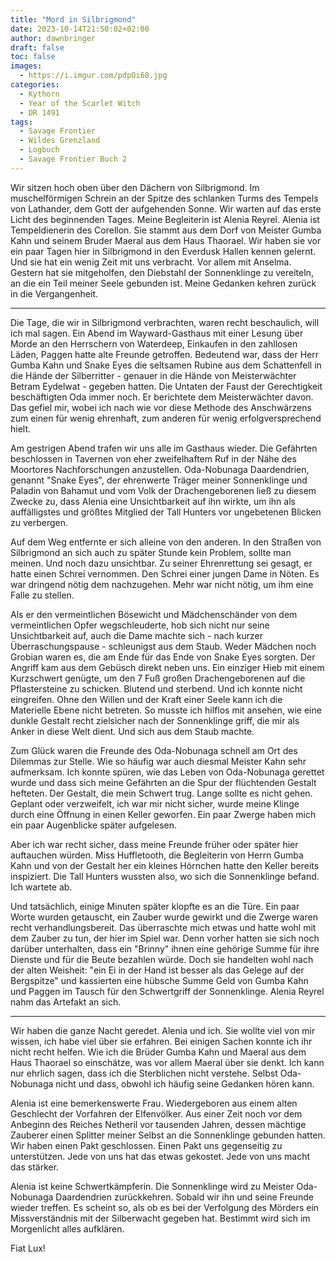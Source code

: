 ```yaml
---
title: "Mord in Silbrigmond"
date: 2023-10-14T21:50:02+02:00
author: dawnbringer
draft: false
toc: false
images:
  - https://i.imgur.com/pdpOi68.jpg
categories:
  - Kythorn
  - Year of the Scarlet Witch
  - DR 1491
tags: 
  - Savage Frontier
  - Wildes Grenzland
  - Logbuch
  - Savage Frontier Buch 2
---
```


Wir sitzen hoch oben über den Dächern von Silbrigmond. Im muschelförmigen Schrein an der Spitze des schlanken Turms des Tempels von Lathander, dem Gott der aufgehenden Sonne. Wir warten auf das erste Licht des beginnenden Tages. Meine Begleiterin ist Alenia Reyrel. Alenia ist Tempeldienerin des Corellon. Sie stammt aus dem Dorf von Meister Gumba Kahn und seinem Bruder Maeral aus dem Haus Thaorael. Wir haben sie vor ein paar Tagen hier in Silbrigmond in den Everdusk Hallen kennen gelernt. Und sie hat ein wenig Zeit mit uns verbracht. Vor allem mit Anselma. Gestern hat sie mitgeholfen, den Diebstahl der Sonnenklinge zu vereiteln, an die ein Teil meiner Seele gebunden ist. Meine Gedanken kehren zurück in die Vergangenheit.
 
---
 
Die Tage, die wir in Silbrigmond verbrachten, waren recht beschaulich, will ich mal sagen. Ein Abend im Wayward-Gasthaus mit einer Lesung über Morde an den Herrschern von Waterdeep, Einkaufen in den zahllosen Läden, Paggen hatte alte Freunde getroffen. Bedeutend war, dass der Herr Gumba Kahn und Snake Eyes die seltsamen Rubine aus dem Schattenfell in die Hände der Silberritter - genauer in die Hände von Meisterwächter Betram Eydelwat - gegeben hatten. Die Untaten der Faust der Gerechtigkeit beschäftigten Oda immer noch. Er berichtete dem Meisterwächter davon. Das gefiel mir, wobei ich nach wie vor diese Methode des Anschwärzens zum einen für wenig ehrenhaft, zum anderen für wenig erfolgversprechend hielt. 
 
Am gestrigen Abend trafen wir uns alle im Gasthaus wieder. Die Gefährten beschlossen in Tavernen von eher zweifelhaftem Ruf in der Nähe des Moortores Nachforschungen anzustellen. Oda-Nobunaga Daardendrien, genannt "Snake Eyes", der ehrenwerte Träger meiner Sonnenklinge und Paladin von Bahamut und vom Volk der Drachengeborenen ließ zu diesem Zwecke zu, dass Alenia eine Unsichtbarkeit auf ihn wirkte, um ihn als auffälligstes und größtes Mitglied der Tall Hunters vor ungebetenen Blicken zu verbergen.
 
Auf dem Weg entfernte er sich alleine von den anderen. In den Straßen von Silbrigmond an sich auch zu später Stunde kein Problem, sollte man meinen. Und noch dazu unsichtbar. Zu seiner Ehrenrettung sei gesagt, er hatte einen Schrei vernommen. Den Schrei einer jungen Dame in Nöten. Es war dringend nötig dem nachzugehen. Mehr war nicht nötig, um ihm eine Falle zu stellen.
 
Als er den vermeintlichen Bösewicht und Mädchenschänder von dem vermeintlichen Opfer wegschleuderte, hob sich nicht nur seine Unsichtbarkeit auf, auch die Dame machte sich - nach kurzer Überraschungspause - schleunigst aus dem Staub. Weder Mädchen noch Grobian waren es, die am Ende für das Ende von Snake Eyes sorgten. Der Angriff kam aus dem Gebüsch direkt neben uns. Ein einziger Hieb mit einem Kurzschwert genügte, um den 7 Fuß großen Drachengeborenen auf die Pflastersteine zu schicken. Blutend und sterbend. Und ich konnte nicht eingreifen. Ohne den Willen und der Kraft einer Seele kann ich die Materielle Ebene nicht betreten. So musste ich hilflos mit ansehen, wie eine dunkle Gestalt recht zielsicher nach der Sonnenklinge griff, die mir als Anker in diese Welt dient. Und sich aus dem Staub machte.
 
Zum Glück waren die Freunde des Oda-Nobunaga schnell am Ort des Dilemmas zur Stelle. Wie so häufig war auch diesmal Meister Kahn sehr aufmerksam. Ich konnte spüren, wie das Leben von Oda-Nobunaga gerettet wurde und dass sich meine Gefährten an die Spur der flüchtenden Gestalt hefteten. Der Gestalt, die mein Schwert trug. Lange sollte es nicht gehen. Geplant oder verzweifelt, ich war mir nicht sicher, wurde meine Klinge durch eine Öffnung in einen Keller geworfen. Ein paar Zwerge haben mich ein paar Augenblicke später aufgelesen.
 
Aber ich war recht sicher, dass meine Freunde früher oder später hier auftauchen würden. Miss Huffletooth, die Begleiterin von Herrn Gumba Kahn und von der Gestalt her ein kleines Hörnchen hatte den Keller bereits inspiziert. Die Tall Hunters wussten also, wo sich die Sonnenklinge befand. Ich wartete ab.
 
Und tatsächlich, einige Minuten später klopfte es an die Türe. Ein paar Worte wurden getauscht, ein Zauber wurde gewirkt und die Zwerge waren recht verhandlungsbereit. Das überraschte mich etwas und hatte wohl mit dem Zauber zu tun, der hier im Spiel war. Denn vorher hatten sie sich noch darüber unterhalten, dass ein "Brinny" ihnen eine gehörige Summe für ihre Dienste und für die Beute bezahlen würde. Doch sie handelten wohl nach der alten Weisheit: "ein Ei in der Hand ist besser als das Gelege auf der Bergspitze" und kassierten eine hübsche Summe Geld von Gumba Kahn und Paggen im Tausch für den Schwertgriff der Sonnenklinge. Alenia Reyrel nahm das Artefakt an sich.
 
---
 
Wir haben die ganze Nacht geredet. Alenia und ich. Sie wollte viel von mir wissen, ich habe viel über sie erfahren. Bei einigen Sachen konnte ich ihr nicht recht helfen. Wie ich die Brüder Gumba Kahn und Maeral aus dem Haus Thaorael so einschätze, was vor allem Maeral über sie denkt. Ich kann nur ehrlich sagen, dass ich die Sterblichen nicht verstehe. Selbst Oda-Nobunaga nicht und dass, obwohl ich häufig seine Gedanken hören kann.
 
Alenia ist eine bemerkenswerte Frau. Wiedergeboren aus einem alten Geschlecht der Vorfahren der Elfenvölker. Aus einer Zeit noch vor dem Anbeginn des Reiches Netheril vor tausenden Jahren, dessen mächtige Zauberer einen Splitter meiner Selbst an die Sonnenklinge gebunden hatten. Wir haben einen Pakt geschlossen. Einen Pakt uns gegenseitig zu unterstützen. Jede von uns hat das etwas gekostet. Jede von uns macht das stärker.
 
Alenia ist keine Schwertkämpferin. Die Sonnenklinge wird zu Meister Oda-Nobunaga Daardendrien zurückkehren. Sobald wir ihn und seine Freunde wieder treffen. Es scheint so, als ob es bei der Verfolgung des Mörders ein Missverständnis mit der Silberwacht gegeben hat. Bestimmt wird sich im Morgenlicht alles aufklären.
 
Fiat Lux!
